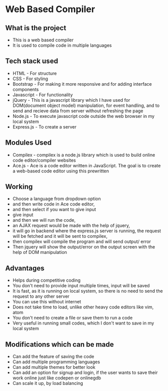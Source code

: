 # Web Based Compiler

## What is the project
* This is a web based compiler
* It is used to compile code in multiple languages


## Tech stack used
* HTML - For structure
* CSS  - For styling
* Bootstrap - For making it more responsive and for adding interface components
* Javascript - For functionality
* jQuery - This is a javascript library which I have used for DOM(document object model) manipulation, for event handling, and to send and recieve data from server without refreshing the page
* Node.js - To execute javascript code outside the web browser in my local system
* Express.js - To create a server

## Modules Used
* Compilex - compilex is a node.js library which is used to build online code editor/compiler websites 
* Ace.js - Ace is a code editor written in JavaScript. The goal is to create a web-based code editor using this prewritten 

## Working
* Choose a language from dropdown option
*  and then write code in Ace code editor,
*  and then select if you want to give input
*  give input
*  and then we will run the code, 
*  an AJAX request would be made with the help of jquery,
*  it will go in backend where the express.js server is running, the request will be fetched and it will be sent to compilex, 
*  then compilex will compile the program and will send output/ error
*  Then jquery will show the output/error on the output screen with the help of DOM manipulation

## Advantages
* Helps during competitive coding
* You don't need to provide input multiple times, input will be saved
* It is fast, as it is running on local system, so there is no need to send the request to any other server
* You can use this without internet
* Does not take time to load, unlike other heavy code editors like vim, atom
* You don't need to create a file or save them to run a code
* Very useful in running small codes, which I don't want to save in my local system

## Modifications which can be made
* Can add the feature of saving the code
* Can add multiple programming languages
* Can add multiple themes for better look
* Can add an option for signup and login, if the user wants to save their work online just like codepen or onlinegdb
* Can scale it up, by load balancing
